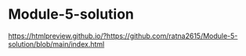 # Module-5-solution

https://htmlpreview.github.io/?https://github.com/ratna2615/Module-5-solution/blob/main/index.html
